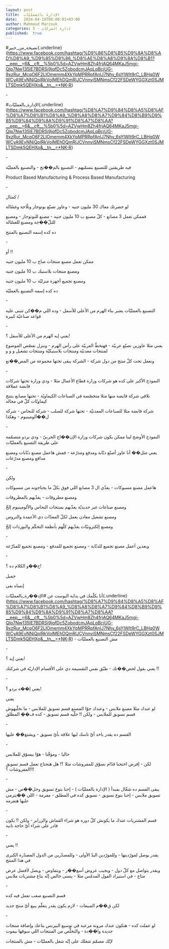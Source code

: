 ```yaml
---
layout: post
title:  الإدارة بالعمليّات
date:   2024-04-10T00:00:01+03:00
author: Mahmoud Marzouk
categories: 5 - إدارة الشركات
published:  true
---
```

\#نصيحة_من_خبير{.underline}(https://www.facebook.com/hashtag/%D9%86%D8%B5%D9%8A%D8%AD%D8%A9_%D9%85%D9%86_%D8%AE%D8%A8%D9%8A%D8%B1?__eep__=6&__cft__%5b0%5d=AZVwHm8Zh4frjAQ64MKaJ5mgi-QIp7Nw135lE7BDRSj9jqfDc5ZobodcmJAqLqBcjUG-9xzRur_McqO6F2LIOmemm4XkYpMPRRpfAnlJ7Nhv_6sYIWlt9rC_LBHq0WWCyA9EvNNiQplRkVoIMEhDQmRlJCVnnviSMNmsCf22FSDeWYGGXzt0SJMLTSDmk5QEHXo&__tn__=*NK-R)

\-

\#الإدارة_بالعمليّات{.underline}(https://www.facebook.com/hashtag/%D8%A7%D9%84%D8%A5%D8%AF%D8%A7%D8%B1%D8%A9_%D8%A8%D8%A7%D9%84%D8%B9%D9%85%D9%84%D9%8A%D9%91%D8%A7%D8%AA?__eep__=6&__cft__%5b0%5d=AZVwHm8Zh4frjAQ64MKaJ5mgi-QIp7Nw135lE7BDRSj9jqfDc5ZobodcmJAqLqBcjUG-9xzRur_McqO6F2LIOmemm4XkYpMPRRpfAnlJ7Nhv_6sYIWlt9rC_LBHq0WWCyA9EvNNiQplRkVoIMEhDQmRlJCVnnviSMNmsCf22FSDeWYGGXzt0SJMLTSDmk5QEHXo&__tn__=*NK-R)

\-

فيه طريقتين للتصنيع بنسمّيهم - التصنيع بالم��تج - والتصنيع
بالعمليّة

Product Based Manufacturing & Process Based Manufacturing

\-

كمثال /

لو حضرتك معاك 30 مليون جنيه - وعاوز تصنّع بوتوجاز وثلّاجة
وغسّالة

فممكن تعمل 3 مصانع - كلّ مصنع ب 10 مليون جنيه - مصنع للبوتوجاز - ومصنع
للتلّ��جة ومصنع للغسّالة

ده كده إسمه التصنيع بالمنتج

\-

أو !!

ممكن تعمل مصنع منتجات صاج ب 10 مليون جنيه

ومصنع منتجات بلاستيك ب 10 مليون جنيه

ومصنع تجميع أجهزة منزليّة ب 10 مليون جنيه

ده كده إسمه التصنيع بالعمليّة

\-

التصنيع بالعمليّات يعتبر بناء الهرم من الأعلى للأسفل - وده اللي م��كن
تتبنى عليه قواعد صناعيّة كبيرة

\-

يعني إيه الهرم من الأعلى للأسفل ؟!

يعني مثلا عاوزين نصنّع عربيّة - فهنحطّ العربيّة على رأس الهرم - وننزل نفصّص
الموضوع لمنتجات معدنيّة ومنتجات بلاستيكيّة ومنتجات تشغيل و و و

ونعمل تحت كلّ منتج من دول شركة - الشركة يبقى تحتها مجموعة من
المص��نع

\-

النموذج الأكبر على كده هو شركات وزارة قطاع الأعمال مثلا - ودي وزارة
تحتها شركات قابضة عملاقة

تلاقي شركة قابضة منها مثلا متخصّصة في الصناعات الكيماويّة - تحتها مصانع
بتنتج كيماويّات كلّ في مجاله

شركة قابضة مثلا للصناعات المعدنيّة - تحتها شركة للصلب - شركة للنحاس -
شركة ل��ألومينيوم - وهكذا

\-

النموذج الأوضح لينا ممكن يكون شركات وزارة الإن��اج الحربيّ - ودي بردو
متصمّمة على طريقة التصنيع بالعمليّات

يعني مثل�� أنا عاوز أصنّع دبّابة ومدفع ومدرّعة - فمش هاعمل مصنع دبّابات
ومصنع مدافع ومصنع مدرّعات

\-

ولكن

هاعمل مصنع مسبوكات - يغذّي ال 3 مصانع اللي فوق بكلّ ما يحتاجونه من
مسبوكات

ومصنع مطروقات - يغذّيهم بالمطروقات

ومصنع صناعات غير حديديّة يغذّيهم بمنتجات النحاس والألومينيوم
إلخّ

ومصنع تشغيل معادن يعمل لكلّ المعدّات دي الأعمدة والتروس

ومصنع إلكترونيّات يغذّيهم كلّهم بأنظمة التحكّم والبوردات إلخّ

\-

وبعدين أعمل مصنع تجميع للدبّابة - ومصنع تجميع للمدفع - ومصنع تجميع
للمدّرّعة

\-

ح��و الكلام ده ؟!

جميل

إنساه بقى

أنا بكلّمك في بداية البوست عن
\#الإد��رة_بالعمليّات{.underline}(https://www.facebook.com/hashtag/%D8%A7%D9%84%D8%A5%D8%AF%D8%A7%D8%B1%D8%A9_%D8%A8%D8%A7%D9%84%D8%B9%D9%85%D9%84%D9%8A%D9%91%D8%A7%D8%AA?__eep__=6&__cft__%5b0%5d=AZVwHm8Zh4frjAQ64MKaJ5mgi-QIp7Nw135lE7BDRSj9jqfDc5ZobodcmJAqLqBcjUG-9xzRur_McqO6F2LIOmemm4XkYpMPRRpfAnlJ7Nhv_6sYIWlt9rC_LBHq0WWCyA9EvNNiQplRkVoIMEhDQmRlJCVnnviSMNmsCf22FSDeWYGGXzt0SJMLTSDmk5QEHXo&__tn__=*NK-R) -
مش التصنيع بالعمليّات

\-

يعني إيه ؟!

يعني بقول لحض��تك - طبّق نفس التقسيمة دي على الأقسام الإداريّة في
شركتك !!

\-

يعني إ��ه بردو ؟!

يعني

لو عندك مثلا مصنع ملابس - وعندك جوّا المصنع قسم تسويق للملابس - ما
تخلّيهوش قسم تسويق للملابس - ولكن !! خلّيه قسم تسويق - كده ف��
المطلق

\-

القسم ده يقدر ياخد أيّ تاسك ليها علاقة بأيّ تسويق - ويشتغ��
عليها

\-

حاليا - ومؤقّتا - هوّا بيسوّق للملابس

لكن - إفرض احتجنا قدّام نسوّق للمفروشات مثلا ؟! هل هنحتاج نعمل قسم تسويق
المفروشات ؟!!!

\-

يبقى القسم ده شغّال بمبدأ ( الإدارة بالعمليّات ) - إحنا بتوع تسويق
وخل��ص - مش تسويق ملابس - إحنا بتوع تسويق - تسويق كده في المطلق - مفرمة -
اللي ��يترمي عليها هتفرمه

\-

قسم المشتريات عندك ما يكونش كلّ دوره هو شراء القماش والزراير - ولكن !!
يكون قادر على شراء أيّ حاجة تانية

\-

يعني !!

يقدر يوصل لمورّدينها - وللمورّدين اليدّ الأولى - وللمصدّرين من الدول
المصدّرة الكبرى في هذا المنتج

ويقدر يتواصل مع كلّ دول - ويجيب عروض أسع��ر - ويتفاوض - ويصل لأفضل عرض
متاح - في استيراد الفول المدمّس مثلا - ينسى خالص إنّه بتاع مشتريات
ملابس

\-

قسم التصنيع صعب تعمل فيه كده

لكن ق��م المبيعات - لازم يكون يقدر يتعلّم يبيع أيّ منتج جديد

\-

لو عملت كده - هتكون عندك مرونة مرعبة في توسيع البيزنس بتاعك وإضافة
منتجات جديدة وا��دة - والتخلّص من المنتجات اللي سوقها بيموت

لإنّك مصمّم شغلك على إنّه شغل بالعمليّات - مش بالمنتجات
